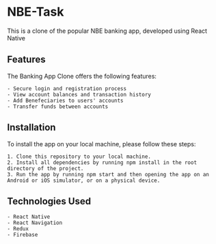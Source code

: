 # NBE-Task
This is a clone of the popular NBE banking app, developed using React Native 


## Features

The Banking App Clone offers the following features:

    - Secure login and registration process
    - View account balances and transaction history
    - Add Benefeciaries to users' accounts
    - Transfer funds between accounts
 
## Installation

To install the app on your local machine, please follow these steps:

    1. Clone this repository to your local machine.
    2. Install all dependencies by running npm install in the root directory of the project.
    3. Run the app by running npm start and then opening the app on an Android or iOS simulator, or on a physical device.
    
    
## Technologies Used

    - React Native
    - React Navigation
    - Redux
    - Firebase
